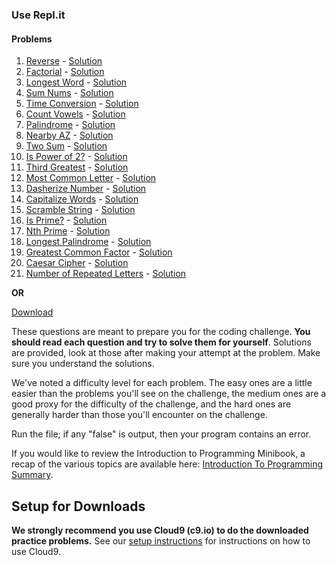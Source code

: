 ### **Use Repl.it**
#### Problems

1. [Reverse][reverse] - [Solution][reverse_sol]
2. [Factorial][factorial] - [Solution][factorial_sol]
3. [Longest Word][longest_word] - [Solution][longest_word_sol]
4. [Sum Nums][sum_nums] - [Solution][sum_nums_sol]
5. [Time Conversion][time_conversion] - [Solution][time_conversion_sol]
6. [Count Vowels][count_vowels] - [Solution][count_vowels_sol]
7. [Palindrome][palindrome] - [Solution][palindrome_sol]
8. [Nearby AZ][nearby_az] - [Solution][nearby_az_sol]
9. [Two Sum][two_sum] - [Solution][two_sum_sol]
10. [Is Power of 2?][is_power_of_2] - [Solution][is_power_of_2_sol]
11. [Third Greatest][third_greatest] - [Solution][third_greatest_sol]
12. [Most Common Letter][most_common_letter] - [Solution][most_common_letter_sol]
13. [Dasherize Number][dasherize_number] - [Solution][dasherize_number_sol]
14. [Capitalize Words][capitalize_words] - [Solution][capitalize_words_sol]
15. [Scramble String][scramble_string] - [Solution][scramble_string_sol]
16. [Is Prime?][is_prime] - [Solution][is_prime_sol]
17. [Nth Prime][nth_prime] - [Solution][nth_prime_sol]
18. [Longest Palindrome][longest_palindrome] - [Solution][longest_palindrome_sol]
19. [Greatest Common Factor][greatest_common_factor] - [Solution][greatest_common_factor_sol]
20. [Caesar Cipher][caesar_cipher] - [Solution][caesar_cipher_sol]
21. [Number of Repeated Letters][num_repeats] - [Solution][num_repeats_sol]

**OR**

[Download][download-problems]

These questions are meant to prepare you for the coding challenge.
**You should read each question and try to solve them for yourself**.
Solutions are provided, look at those after making your attempt at the
problem. Make sure you understand the solutions.

We've noted a difficulty level for each problem. The easy ones are a
little easier than the problems you'll see on the challenge, the
medium ones are a good proxy for the difficulty of the challenge, and
the hard ones are generally harder than those you'll encounter on the
challenge.

Run the file; if any "false" is output, then your program contains an error.

If you would like to review the Introduction to Programming Minibook,
a recap of the various topics are available here: [Introduction To
Programming Summary][intro-to-programming-summary].

## Setup for Downloads

**We strongly recommend you use Cloud9 (c9.io) to do the downloaded practice
problems.** See our [setup instructions](../setup) for instructions
on how to use Cloud9.

[intro-to-programming-summary]: ../introduction-to-programming-summary
[download-problems]: ../practice-problems-1.zip
[reverse]: https://repl.it/Br5n/0
[reverse_sol]: https://repl.it/Br8F/0
[factorial]: https://repl.it/Br5o/0
[factorial_sol]: https://repl.it/Br8G/0
[longest_word]: https://repl.it/Br7E/0
[longest_word_sol]: https://repl.it/Br8J/0
[sum_nums]: https://repl.it/Br7J/0
[sum_nums_sol]: https://repl.it/Br8P/0
[time_conversion]: https://repl.it/Br7M/0
[time_conversion_sol]: https://repl.it/Br8Q/0
[count_vowels]: https://repl.it/Br7N/0
[count_vowels_sol]: https://repl.it/Br8S/0
[palindrome]: https://repl.it/Br7Q/0
[palindrome_sol]: https://repl.it/Br8T/0
[nearby_az]: https://repl.it/Br7R/0
[nearby_az_sol]: https://repl.it/Br8U/0
[two_sum]: https://repl.it/Br7V/0
[two_sum_sol]: https://repl.it/Br8X/0
[is_power_of_2]: https://repl.it/Br7W/0
[is_power_of_2_sol]: https://repl.it/Br8Y/0
[third_greatest]: https://repl.it/Br7X/0
[third_greatest_sol]: https://repl.it/Br8Z/0
[most_common_letter]: https://repl.it/Br7Y/0
[most_common_letter_sol]: https://repl.it/Br81/0
[dasherize_number]: https://repl.it/Br72/0
[dasherize_number_sol]: https://repl.it/Br87/0
[capitalize_words]: https://repl.it/Br7v/0
[capitalize_words_sol]: https://repl.it/Br8a/0
[scramble_string]: https://repl.it/Br7w/0
[scramble_string_sol]: https://repl.it/Br8b/0
[is_prime]: https://repl.it/Br7y/0
[is_prime_sol]: https://repl.it/Br8d/0
[nth_prime]: https://repl.it/BrHy/0
[nth_prime_sol]: https://repl.it/BrIR/0
[longest_palindrome]: https://repl.it/BrIB/2
[longest_palindrome_sol]: https://repl.it/BrIS/0
[greatest_common_factor]: https://repl.it/BrIF/0
[greatest_common_factor_sol]: https://repl.it/BrIU/0
[caesar_cipher]: https://repl.it/BrIH/1
[caesar_cipher_sol]: https://repl.it/BrIX/0
[num_repeats]: https://repl.it/BrIJ/0
[num_repeats_sol]: https://repl.it/BrIY/0

